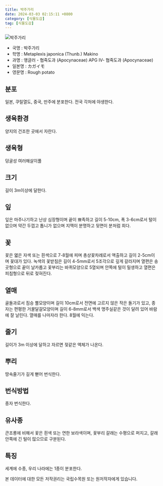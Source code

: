 ```yaml
---
title: 박주가리
date: 2024-03-03 02:15:11 +0800
category: [식물도감]
tag: [식물도감]
---
```




![박주가리](/fileUpload/plants/basic/Asclepiadaceae/Metaplexis/14004/1_th2.JPG)
- 국명 : 박주가리
- 학명 : Metaplexis japonica (Thunb.) Makino
- 과명 : 앵글러 - 협죽도과 (Apocynaceae) APG Ⅳ- 협죽도과 (Apocynaceae)
- 일본명 : カガイモ
- 영문명 : Rough potato


## 분포
일본, 쿠릴열도, 중국, 만주에 분포한다. 전국 각처에 야생한다.
## 생육환경
양지의 건조한 곳에서 자란다.
## 생육형
덩굴성 여러해살이풀
## 크기
길이 3m이상에 달한다.
## 잎
잎은 마주나기하고 난상 심장형이며 끝이 뾰족하고 길이 5-10cm, 폭 3-6cm로서 털이 없으며 약간 두껍고 톱니가 없으며 지맥이 분명하고 뒷면이 분처럼 희다.
## 꽃
꽃은 엷은 자색 또는 흰색으로 7-8월에 피며 총상꽃차례로서 액출하고 길이 2-5cm이며 꽃대가 있다. 녹색의 꽃받침은 길이 4-5mm로서 5조각으로 깊게 갈라지며 열편은 송곳형으로 끝이 날카롭고 꽃부리는 바퀴모양으로 5열되며 안쪽에 털이 밀생하고 열편은 피침형으로 뒤로 젖혀진다.
## 열매
골돌과로서 짐승 뿔모양이며 길이 10cm로서 전면에 고르지 않은 작은 돌기가 있고, 종자는 편평한 거꿀달걀모양이며 길이 6-8mm로서 백색 명주실같은 것이 달려 있어 바람에 잘 날린다. 열매를 나마자라 한다. 8월에 익는다. 
## 줄기
길이가 3m 이상에 달하고 자르면 젖같은 액체가 나온다.
## 뿌리
땅속줄기가 길게 뻗어 번식한다.
## 번식방법
종자 번식한다.
## 유사종
큰조롱에 비해서 꽃은 흰색 또는 연한 보라색이며, 꽃부리 갈래는 수평으로 퍼지고, 갈래 안쪽에 긴 털이 많으므로 구분된다. 
## 특징
세계에 수종, 우리 나라에는 1종이 분포한다.






본 데이터에 대한 모든 저작권리는 국립수목원 또는 원저작자에게 있습니다.
